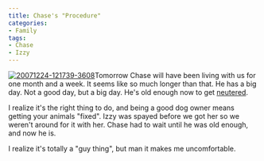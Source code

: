 ```yaml
---
title: Chase's "Procedure"
categories:
- Family
tags:
- Chase
- Izzy
---
```


[![20071224-121739-3608](http://farm3.static.flickr.com/2034/2137243470_8b5932f6df_s.jpg)](http://www.flickr.com/photos/46408384@N00/2137243470)Tomorrow Chase will have been living with us for one month and a week. It seems like so much longer than that. He has a big day. Not a good day, but a big day. He's old enough now to get [neutered](http://en.wikipedia.org/wiki/Spayed).

I realize it's the right thing to do, and being a good dog owner means getting your animals "fixed". Izzy was spayed before we got her so we weren't around for it with her. Chase had to wait until he was old enough, and now he is.

I realize it's totally a "guy thing", but man it makes me uncomfortable.
